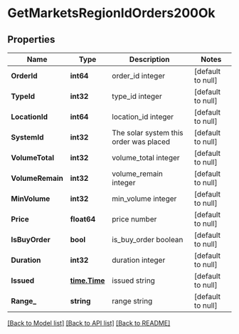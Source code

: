 # GetMarketsRegionIdOrders200Ok

## Properties
Name | Type | Description | Notes
------------ | ------------- | ------------- | -------------
**OrderId** | **int64** | order_id integer | [default to null]
**TypeId** | **int32** | type_id integer | [default to null]
**LocationId** | **int64** | location_id integer | [default to null]
**SystemId** | **int32** | The solar system this order was placed | [default to null]
**VolumeTotal** | **int32** | volume_total integer | [default to null]
**VolumeRemain** | **int32** | volume_remain integer | [default to null]
**MinVolume** | **int32** | min_volume integer | [default to null]
**Price** | **float64** | price number | [default to null]
**IsBuyOrder** | **bool** | is_buy_order boolean | [default to null]
**Duration** | **int32** | duration integer | [default to null]
**Issued** | [**time.Time**](time.Time.md) | issued string | [default to null]
**Range_** | **string** | range string | [default to null]

[[Back to Model list]](../README.md#documentation-for-models) [[Back to API list]](../README.md#documentation-for-api-endpoints) [[Back to README]](../README.md)


